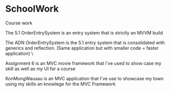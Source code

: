 # SchoolWork
Course work

The 5.1 OrderEntrySystem is an entry system that is strictly an MVVM build

The ADN OrderEntrySystem is the 5.1 entry system that is consolidated with generics and reflection. 
(Same application but with smaller code = faster application) \

Assignment 6 is an MVC movie framework that i've used to show case my skill as well as my UI for a course

KonMongWausau is an MVC application that I've use to showcase my town using my skills an knowlege for the MVC Framework
